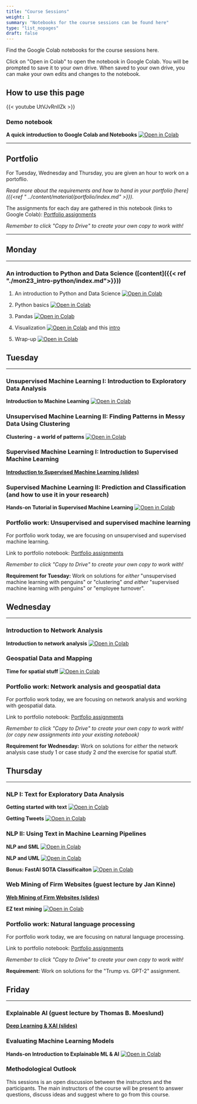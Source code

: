 ```yaml
---
title: "Course Sessions"
weight: 1
summary: "Notebooks for the course sessions can be found here"
type: "list_nopages"
draft: false
---
```


Find the Google Colab notebooks for the course sessions here.

Click on "Open in Colab" to open the notebook in Google Colab. You will be prompted to save it to your own drive. When saved to your own drive, you can make your own edits and changes to the notebook.

## How to use this page
{{< youtube UtVJvRnIlZk >}}

### Demo notebook

**A quick introduction to Google Colab and Notebooks** [![Open in Colab](https://colab.research.google.com/assets/colab-badge.svg)](https://colab.research.google.com/github/CALDISS-AAU/sdsphd20/blob/master/notebooks/check-ins/sdsphd20_colab-demo.ipynb#&offline=true&sandboxMode=true)

---
## Portfolio

For Tuesday, Wednesday and Thursday, you are given an hour to work on a portoflio.

*Read more about the requirements and how to hand in your portfolio [here]({{<ref " ../content/material/portfolio/index.md" >}}).*

The assignments for each day are gathered in this notebook (links to Google Colab): [Portfolio assignments](https://colab.research.google.com/github/CALDISS-AAU/sdsphd20/blob/master/notebooks/portfolio/sdsphd20_portfolio-assignments.ipynb#&offline=true&sandboxMode=true)

*Remember to click "Copy to Drive" to create your own copy to work with!*

---
## Monday
---
### An introduction to Python and Data Science ([content]({{< ref "./mon23_intro-python/index.md">}}))

1. An introduction to Python and Data Science [![Open in Colab](https://colab.research.google.com/assets/colab-badge.svg)](https://colab.research.google.com/github/CALDISS-AAU/sdsphd20/blob/master/notebooks/mon23/intro.ipynb#&offline=true&sandboxMode=true)

2. Python basics [![Open in Colab](https://colab.research.google.com/assets/colab-badge.svg)](https://colab.research.google.com/github/CALDISS-AAU/sdsphd20/blob/master/notebooks/mon23/python_intro.ipynb#&offline=true&sandboxMode=true)

3. Pandas [![Open in Colab](https://colab.research.google.com/assets/colab-badge.svg)](https://colab.research.google.com/github/CALDISS-AAU/sdsphd20/blob/master/notebooks/mon23/pandas.ipynb#&offline=true&sandboxMode=true)

4. Visualization [![Open in Colab](https://colab.research.google.com/assets/colab-badge.svg)](https://colab.research.google.com/github/CALDISS-AAU/sdsphd20/blob/master/notebooks/mon23/visualization.ipynb#&offline=true&sandboxMode=true) and this [intro](https://raw.githubusercontent.com/CALDISS-AAU/sdsphd20/master/notebooks/mon23/visual_intro.pdf)

5. Wrap-up [![Open in Colab](https://colab.research.google.com/assets/colab-badge.svg)](https://colab.research.google.com/github/CALDISS-AAU/sdsphd20/blob/master/notebooks/mon23/wrap_up.ipynb#&offline=true&sandboxMode=true)

## Tuesday

---

### Unsupervised Machine Learning I: Introduction to Exploratory Data Analysis

**Introduction to Machine Learning** [![Open in Colab](https://colab.research.google.com/assets/colab-badge.svg)](https://colab.research.google.com/github/CALDISS-AAU/sdsphd20/blob/master/notebooks/tue24/SDSPhD20_intro-UML.ipynb#&offline=true&sandboxMode=true)


### Unsupervised Machine Learning II: Finding Patterns in Messy Data Using Clustering

**Clustering - a world of patterns** [![Open in Colab](https://colab.research.google.com/assets/colab-badge.svg)](https://colab.research.google.com/github/CALDISS-AAU/sdsphd20/blob/master/notebooks/tue24/clustering.ipynb#&offline=true&sandboxMode=true)


### Supervised Machine Learning I: Introduction to Supervised Machine Learning

**[Introduction to Supervised Machine Learning (slides)](https://caldiss-aau.github.io/sdsphd20_intro-SML)**

### Supervised Machine Learning II: Prediction and Classification (and how to use it in your research)

**Hands-on Tutorial in Supervised Machine Learning** [![Open in Colab](https://colab.research.google.com/assets/colab-badge.svg)](https://colab.research.google.com/github/CALDISS-AAU/sdsphd20/blob/master/notebooks/tue24/SDSPhD20_Supervised-ML-tutorial.ipynb#&offline=true&sandboxMode=true)

### Portfolio work: Unsupervised and supervised machine learning

For portfolio work today, we are focusing on unsupervised and supervised machine learning.

Link to portfolio notebook: [Portfolio assignments](https://colab.research.google.com/github/CALDISS-AAU/sdsphd20/blob/master/notebooks/portfolio/sdsphd20_portfolio-assignments.ipynb#&offline=true&sandboxMode=true)

*Remember to click "Copy to Drive" to create your own copy to work with!*

**Requirement for Tuesday:** Work on solutions for *either* "unsupervised machine learning with penguins" or "clustering" *and* *either* "supervised machine learning with penguins" or "employee turnover".



## Wednesday
---

### Introduction to Network Analysis

**Introduction to network analysis** [![Open in Colab](https://colab.research.google.com/assets/colab-badge.svg)](https://colab.research.google.com/github/CALDISS-AAU/sdsphd20/blob/master/notebooks/wed25/SDSPhD20_Intro-networks.ipynb#&offline=true&sandboxMode=true)



### Geospatial Data and Mapping

**Time for spatial stuff** [![Open in Colab](https://colab.research.google.com/assets/colab-badge.svg)](https://colab.research.google.com/github/CALDISS-AAU/sdsphd20/blob/master/notebooks/wed25/spatial_stuff.ipynb#&offline=true&sandboxMode=true)


### Portfolio work: Network analysis and geospatial data

For portfolio work today, we are focusing on network analysis and working with geospatial data.

Link to portfolio notebook: [Portfolio assignments](https://colab.research.google.com/github/CALDISS-AAU/sdsphd20/blob/master/notebooks/portfolio/sdsphd20_portfolio-assignments.ipynb#&offline=true&sandboxMode=true)

*Remember to click "Copy to Drive" to create your own copy to work with! (or copy new assignments into your existing notebook)*

**Requirement for Wednesday:** Work on solutions for *either* the network analysis case study 1 or case study 2 *and* the exercise for spatial stuff.

## Thursday
---

### NLP I: Text for Exploratory Data Analysis
**Getting started with text** [![Open in Colab](https://colab.research.google.com/assets/colab-badge.svg)](https://nbviewer.jupyter.org/github/CALDISS-AAU/sdsphd20/blob/master/notebooks/thu26/Intro_NLP.ipynb)

**Getting Tweets** [![Open in Colab](https://colab.research.google.com/assets/colab-badge.svg)](https://nbviewer.jupyter.org/github/CALDISS-AAU/sdsphd20/blob/master/notebooks/thu26/Twint_Demo_2020.ipynb)

### NLP II: Using Text in Machine Learning Pipelines

**NLP and SML** [![Open in Colab](https://colab.research.google.com/assets/colab-badge.svg)](https://nbviewer.jupyter.org/github/CALDISS-AAU/sdsphd20/blob/master/notebooks/thu26/Intro_to_nlp_and_supervised_tasks.ipynb)

**NLP and UML** [![Open in Colab](https://colab.research.google.com/assets/colab-badge.svg)](https://nbviewer.jupyter.org/github/CALDISS-AAU/sdsphd20/blob/master/notebooks/thu26/Unsupervised_ML_and_NLP.ipynb)

**Bonus: FastAI SOTA Classificaiton** [![Open in Colab](https://colab.research.google.com/assets/colab-badge.svg)](https://nbviewer.jupyter.org/github/CALDISS-AAU/sdsphd20/blob/master/notebooks/thu26/Fast_AI_text_classification.ipynb)



### Web Mining of Firm Websites (guest lecture by Jan Kinne)

**[Web Mining of Firm Websites (slides)](https://github.com/CALDISS-AAU/sdsphd20/raw/master/notebooks/thu26/slides/web_mining_of_firm_websites.pdf)**

**EZ text mining** [![Open in Colab](https://colab.research.google.com/assets/colab-badge.svg)](https://colab.research.google.com/github/datawizard1337/EZ_Text_Mining/blob/master/Text_Mining.ipynb#&offline=true&sandboxMode=true)



### Portfolio work: Natural language processing

For portfolio work today, we are focusing on natural language processing.

Link to portfolio notebook: [Portfolio assignments](https://colab.research.google.com/github/CALDISS-AAU/sdsphd20/blob/master/notebooks/portfolio/sdsphd20_portfolio-assignments.ipynb#&offline=true&sandboxMode=true)

*Remember to click "Copy to Drive" to create your own copy to work with!*

**Requirement:** Work on solutions for the "Trump vs. GPT-2" assignment.



## Friday
---

### Explainable AI (guest lecture by Thomas B. Moeslund)

**[Deep Learning & XAI (slides)](https://github.com/CALDISS-AAU/sdsphd20/raw/master/notebooks/fri27/slides/tbm_XAI_slides.pdf)**



### Evaluating Machine Learning Models

**Hands-on Introduction to Explainable ML & AI** [![Open in Colab](https://colab.research.google.com/assets/colab-badge.svg)](https://colab.research.google.com/github/CALDISS-AAU/sdsphd20/blob/master/notebooks/fri27/SDS_PHD_Explainable_ML.ipynb#&offline=true&sandboxMode=true)



### Methodological Outlook

This sessions is an open discussion between the instructors and the participants. The main instructors of the course will be present to answer questions, discuss ideas and suggest where to go from this course.



